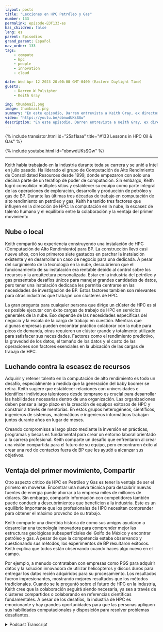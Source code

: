 ```yaml
---
layout: posts
title: "Lecciones en HPC Petróleo y Gas"
number: 133
permalink: episode-EDT133-es
has_children: false
lang: es
parent: Episodios
grand_parent: Español
nav_order: 133
tags:
    - compute
    - hpc
    - people
    - innovation
    - cloud

date: Wed Apr 12 2023 20:00:00 GMT-0400 (Eastern Daylight Time)
guests:
    - Darren W Pulsipher
    - Keith Gray

img: thumbnail.png
image: thumbnail.png
summary: "En este episodio, Darren entrevista a Keith Gray, ex director de computación de alto rendimiento en British Petroleum. Con más de 30 años de experiencia en la gestión de centros de HPC, Keith brinda una gran perspectiva sobre los desafíos, las mejores prácticas y el futuro de la computación de alto rendimiento."
video: "https://youtu.be/obnwdUKsSGw"
description: "En este episodio, Darren entrevista a Keith Gray, ex director de computación de alto rendimiento en British Petroleum. Con más de 30 años de experiencia en la gestión de centros de HPC, Keith brinda una gran perspectiva sobre los desafíos, las mejores prácticas y el futuro de la computación de alto rendimiento."
---
```


<div>
{% include transistor.html id="25af1aaa" title="#133 Lessons in HPC Oil & Gas" %}

{% include youtube.html id="obnwdUKsSGw" %}
</div>

---

Keith había trabajado en la industria durante toda su carrera y se unió a Intel en julio pasado. Ha liderado el grupo de Computación de Alto Rendimiento de Consolidated Resources desde 1999, donde empezaron con solo una décima parte de un teraflop de poder de computación. Sin embargo, Keith logró consolidar múltiples sitios y establecer su equipo como parte integral de las operaciones de exploración, desarrollo y producción de petróleo y gas de BP. Durante las últimas tres décadas de trabajo en computación de alto rendimiento en petróleo y gas, Keith ha tenido tres factores que influyen en la dirección de HPC: la computación en la nube, la escasez de talento humano y el equilibrio entre la colaboración y la ventaja del primer movimiento.

## Nube o local

Keith compartió su experiencia construyendo una instalación de HPC (Computación de Alto Rendimiento) para BP. La construcción llevó casi nueve años, con los primeros siete gastados en parchar la instalación existente y en desarrollar un caso de negocio para una dedicada. A pesar del surgimiento de la tecnología en la nube, descubrieron que el funcionamiento de su instalación era rentable debido al control sobre los recursos y la arquitectura personalizada. Estar en la industria del petróleo y gas presentaba desafíos únicos para manejar grandes cantidades de datos, pero tener una instalación dedicada les permitía centrarse en las necesidades de investigación de BP. Estos factores también son relevantes para otras industrias que trabajan con clústeres de HPC.

La gran pregunta para cualquier persona que dirige un clúster de HPC es si es posible ejecutar con éxito cargas de trabajo de HPC en servicios generales de la nube. Eso depende de las necesidades específicas del negocio y la escala de la carga de trabajo en cuestión. Mientras que algunas empresas pueden encontrar práctico colaborar con la nube para picos de demanda, otras requieren un clúster grande y totalmente utilizado para satisfacer sus necesidades. Factores como el rendimiento predictivo, la gravedad de los datos, el tamaño de los datos y el costo de las operaciones son factores esenciales en la ubicación de las cargas de trabajo de HPC.

## Luchando contra la escasez de recursos

Adquirir y retener talento en la computación de alto rendimiento es todo un desafío, especialmente a medida que la generación del baby boomer se retira. Keith sugiere que establecer relaciones con universidades e identificar individuos talentosos desde temprano es crucial para desarrollar las habilidades necesarias dentro de una organización. Las organizaciones deben pensar a largo plazo en la creación de equipos exitosos de HPC y construir a través de mentorías. En estos grupos heterogéneos, científicos, ingenieros de sistemas, matemáticos e ingenieros informáticos trabajan juntos durante años en lugar de meses.

Creando compromisos a largo plazo mediante la inversión en prácticas, programas y becas es fundamental para crear un entorno laboral orientado a la carrera profesional. Keith comparte un desafío que enfrentaron al crear una visión compartida para el futuro de su equipo, pero encontraron éxito al crear una red de contactos fuera de BP que les ayudó a alcanzar sus objetivos.

## Ventaja del primer movimiento, Compartir

Otro aspecto crítico de HPC en Petróleo y Gas es tener la ventaja de ser el primero en moverse. Encontrar una nueva técnica para descubrir nuevas fuentes de energía puede ahorrar a la empresa miles de millones de dólares. Sin embargo, compartir información con competidores también puede conducir a descubrimientos que beneficien a la industria. Este es un equilibrio importante que los profesionales de HPC necesitan comprender para obtener el máximo provecho de su trabajo.

Keith comparte una divertida historia de cómo sus amigos ayudaron a desarrollar una tecnología innovadora para comprender mejor las estructuras geológicas subsuperficiales del Golfo de México y encontrar petróleo y gas. A pesar de que la competencia estaba observando y cuestionando sus métodos, los experimentos de BP resultaron exitosos. Keith explica que todos están observando cuando haces algo nuevo en el campo.

Por ejemplo, a menudo contrataban con empresas como PGS para adquirir datos y la solución innovadora de utilizar helicópteros y discos duros para entregar los datos recién adquiridos para su procesamiento. Los resultados fueron impresionantes, mostrando mejores resultados que los métodos tradicionales. Cuando se le preguntó sobre el futuro de HPC en la industria, Keith cree que la colaboración seguirá siendo necesaria, ya sea a través de clústeres compartidos o colaborando en referencias científicas fundamentales. A pesar de los desafíos, la industria de HPC es emocionante y hay grandes oportunidades para que las personas apliquen sus habilidades computacionales y disposición para resolver problemas desafiantes.



<details>
<summary> Podcast Transcript </summary>

<p></p>

</details>
